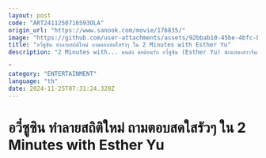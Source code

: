 ```yaml
---
layout: post
code: "ART2411250716S93OLA"
origin_url: "https://www.sanook.com/movie/176835/"
image: "https://github.com/user-attachments/assets/92bbab10-45be-4bfc-b293-1e5ebae1481c"
title: "อวี๋ซูซิน ทำลายสถิติใหม่ ถามตอบสดใสรัวๆ ใน 2 Minutes with Esther Yu"
description: "2 Minutes with... คนดัง ขอต้อนรับ อวี๋ซูซิน (Esther Yu) นักแสดงสาวจีนคนดัง ที่มาพร้อมภารกิจตอบคำถามกับ 20 คำถามใน 2 นาที ที่งานนี้เจ้าตัวถึงกับแทบหอบหายใจ จะน่ารักเต็มไปด้วยความสดใสขนาดไหนมาดูกัน!

"
category: "ENTERTAINMENT"
language: "th"
date: 2024-11-25T07:31:24.320Z
---
```


# อวี๋ซูซิน ทำลายสถิติใหม่ ถามตอบสดใสรัวๆ ใน 2 Minutes with Esther Yu